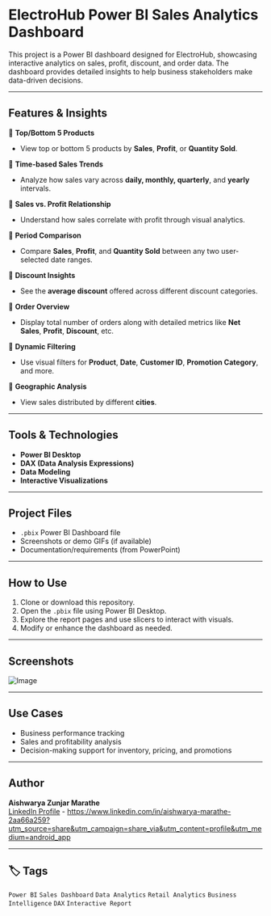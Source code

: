 
# ElectroHub Power BI Sales Analytics Dashboard

This project is a Power BI dashboard designed for ElectroHub, showcasing interactive analytics on sales, profit, discount, and order data. The dashboard provides detailed insights to help business stakeholders make data-driven decisions.

---

## Features & Insights

🔹 **Top/Bottom 5 Products**  
- View top or bottom 5 products by **Sales**, **Profit**, or **Quantity Sold**.

🔹 **Time-based Sales Trends**  
- Analyze how sales vary across **daily, monthly, quarterly**, and **yearly** intervals.

🔹 **Sales vs. Profit Relationship**  
- Understand how sales correlate with profit through visual analytics.

🔹 **Period Comparison**  
- Compare **Sales**, **Profit**, and **Quantity Sold** between any two user-selected date ranges.

🔹 **Discount Insights**  
- See the **average discount** offered across different discount categories.

🔹 **Order Overview**  
- Display total number of orders along with detailed metrics like **Net Sales**, **Profit**, **Discount**, etc.

🔹 **Dynamic Filtering**  
- Use visual filters for **Product**, **Date**, **Customer ID**, **Promotion Category**, and more.

🔹 **Geographic Analysis**  
- View sales distributed by different **cities**.

---

##  Tools & Technologies

- **Power BI Desktop**
- **DAX (Data Analysis Expressions)**
- **Data Modeling**
- **Interactive Visualizations**

---

## Project Files

- `.pbix` Power BI Dashboard file
- Screenshots or demo GIFs (if available)
- Documentation/requirements (from PowerPoint)

---

## How to Use

1. Clone or download this repository.
2. Open the `.pbix` file using Power BI Desktop.
3. Explore the report pages and use slicers to interact with visuals.
4. Modify or enhance the dashboard as needed.

---

## Screenshots

![Image](https://github.com/user-attachments/assets/95c5129a-1abf-41ce-89ea-d2f85a9c77b8)

---

## Use Cases

- Business performance tracking
- Sales and profitability analysis
- Decision-making support for inventory, pricing, and promotions

---

## Author

**Aishwarya Zunjar Marathe**  
[LinkedIn Profile](https://www.linkedin.com/in/your-profile) - https://www.linkedin.com/in/aishwarya-marathe-2aa66a259?utm_source=share&utm_campaign=share_via&utm_content=profile&utm_medium=android_app


---

## 🏷️ Tags

`Power BI` `Sales Dashboard` `Data Analytics` `Retail Analytics` `Business Intelligence` `DAX` `Interactive Report`

